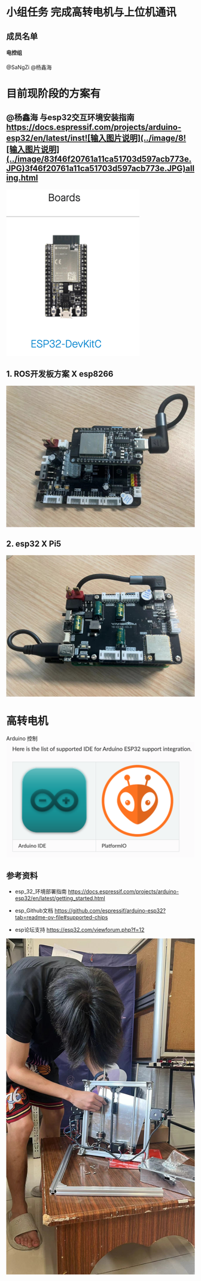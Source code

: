 # 小组任务 完成高转电机与上位机通讯
## 成员名单
#### 电控组
@SaNgZi @杨鑫海 





# 目前现阶段的方案有


## @杨鑫海 与esp32交互环境安装指南 https://docs.espressif.com/projects/arduino-esp32/en/latest/inst![输入图片说明](../image/8![输入图片说明](../image/83f46f20761a11ca51703d597acb773e.JPG)3f46f20761a11ca51703d597acb773e.JPG)alling.html
![输入图片说明](../image/esp2.png)
## 1. ROS开发板方案 X esp8266
![ROS开发板方案](../image/ROS%E5%BC%80%E5%8F%91%E6%9D%BFX8266.jpg)
## 2. esp32 X Pi5
![树莓派方案](../image/esp32XPi5.jpg)
   
   
# 高转电机
Arduino 控制
![输入图片说明](../image/Arduino%20and%20PlatformlO.png)
## 参考资料
- esp_32_环境部署指南 https://docs.espressif.com/projects/arduino-esp32/en/latest/getting_started.html

- esp_Github文档 https://github.com/espressif/arduino-esp32?tab=readme-ov-file#supported-chips

- esp论坛支持 https://esp32.com/viewforum.php?f=12

![输入图片说明](../image/3D%E6%89%93%E5%8D%B0%E6%9C%BA%E6%AD%A5%E8%BF%9B%E7%94%B5%E6%9C%BA%E7%BB%84%E5%AE%89%E8%A3%85.JPG)
